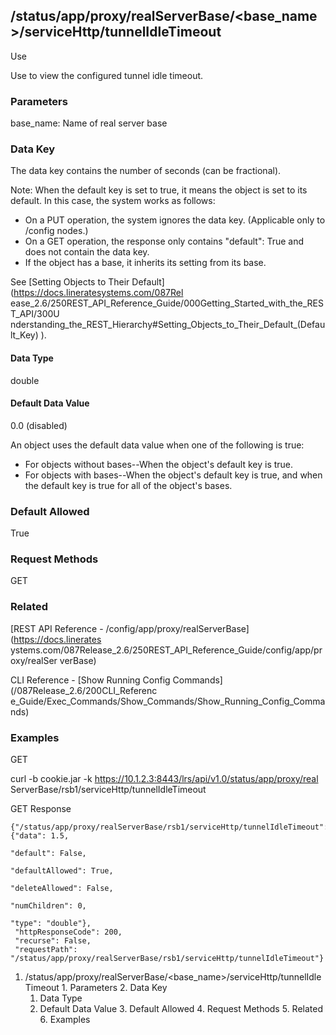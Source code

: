 ## /status/app/proxy/realServerBase/<base_name>/serviceHttp/tunnelIdleTimeout

Use

Use to view the configured tunnel idle timeout.

### Parameters

base_name: Name of real server base

### Data Key

The data key contains the number of seconds (can be fractional).

Note: When the default key is set to true, it means the object is set to its
default. In this case, the system works as follows:

  * On a PUT operation, the system ignores the data key. (Applicable only to /config nodes.)
  * On a GET operation, the response only contains "default": True and does not contain the data key.
  * If the object has a base, it inherits its setting from its base.

See [Setting Objects to Their Default](https://docs.lineratesystems.com/087Rel
ease_2.6/250REST_API_Reference_Guide/000Getting_Started_with_the_REST_API/300U
nderstanding_the_REST_Hierarchy#Setting_Objects_to_Their_Default_(Default_Key)
).

#### Data Type

double

#### Default Data Value

0.0 (disabled)

An object uses the default data value when one of the following is true:

  * For objects without bases--When the object's default key is true.
  * For objects with bases--When the object's default key is true, and when the default key is true for all of the object's bases.

### Default Allowed

True

### Request Methods

GET

### Related

[REST API Reference - /config/app/proxy/realServerBase](https://docs.linerates
ystems.com/087Release_2.6/250REST_API_Reference_Guide/config/app/proxy/realSer
verBase)

CLI Reference - [Show Running Config Commands](/087Release_2.6/200CLI_Referenc
e_Guide/Exec_Commands/Show_Commands/Show_Running_Config_Commands)

### Examples

GET

curl -b cookie.jar -k https://10.1.2.3:8443/lrs/api/v1.0/status/app/proxy/real
ServerBase/rsb1/serviceHttp/tunnelIdleTimeout

GET Response

    
    
    {"/status/app/proxy/realServerBase/rsb1/serviceHttp/tunnelIdleTimeout": {"data": 1.5,
                                                                             "default": False,
                                                                             "defaultAllowed": True,
                                                                             "deleteAllowed": False,
                                                                             "numChildren": 0,
                                                                             "type": "double"},
     "httpResponseCode": 200,
     "recurse": False,
     "requestPath": "/status/app/proxy/realServerBase/rsb1/serviceHttp/tunnelIdleTimeout"}
    

  1. /status/app/proxy/realServerBase/<base_name>/serviceHttp/tunnelIdleTimeout
    1. Parameters
    2. Data Key
      1. Data Type
      2. Default Data Value
    3. Default Allowed
    4. Request Methods
    5. Related
    6. Examples

